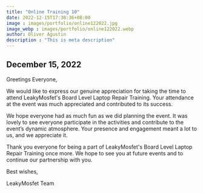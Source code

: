 ```yaml
---
title: "Online Training 10"
date: 2022-12-15T17:38:36+08:00
image : images/portfolio/online122022.jpg
image_webp : images/portfolio/online122022.webp
author: Oliver Agustin
description : "This is meta description"
---
```


## December 15, 2022
Greetings Everyone,

We would like to express our genuine appreciation for taking the time to attend LeakyMosfet's Board Level Laptop Repair Training. Your attendance at the event was much appreciated and contributed to its success.

We hope everyone had as much fun as we did planning the event. It was lovely to see everyone participate in the activities and contribute to the event’s dynamic atmosphere. Your presence and engagement meant a lot to us, and we appreciate it.

Thank you everyone for being a part of LeakyMosfet's Board Level Laptop Repair Training once more. We hope to see you at future events and to continue our partnership with you.

Best wishes,

LeakyMosfet Team
